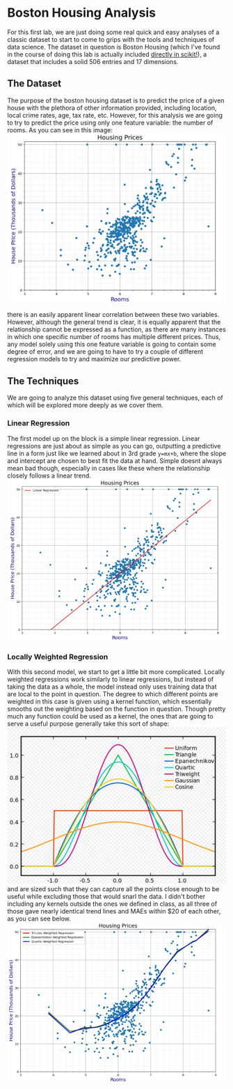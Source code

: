 # Boston Housing Analysis 

For this first lab, we are just doing some real quick and easy analyses of a classic dataset to start to come to grips with the tools and techniques of data science. The dataset in question is Boston Housing (which I've found in the course of doing this lab is actually included [directly in scikit!](https://scikit-learn.org/stable/modules/generated/sklearn.datasets.load_boston.html)), a dataset that includes a solid 506 entries and 17 dimensions.

## The Dataset
The purpose of the boston housing dataset is to predict the price of a given house with the plethora of other information provided, including location, local crime rates, age, tax rate, etc. However, for this analysis we are going to try to predict the price using only one feature variable: the number of rooms. As you can see in this image: ![](img1.jpg)

there is an easily apparent linear correlation between these two variables. However, although the general trend is clear, it is equally apparent that the relationship cannot be expressed as a function, as there are many instances in which one specific number of rooms has multiple different prices. Thus, any model solely using this one feature variable is going to contain some degree of error, and we are going to have to try a couple of different regression models to try and maximize our predictive power.

## The Techniques
We are going to analyze this dataset using five general techniques, each of which will be explored more deeply as we cover them.

### Linear Regression
The first model up on the block is a simple linear regression. Linear regressions are just about as simple as you can go, outputting a predictive line in a form just like we learned about in 3rd grade `y=mx+b`, where the slope and intercept are chosen to best fit the data at hand. Simple doesnt always mean bad though, especially in cases like these where the relationship closely follows a linear trend. ![](img2.jpg)

### Locally Weighted Regression
With this second model, we start to get a little bit more complicated. Locally weighted regressions work similarly to linear regressions, but instead of taking the data as a whole, the model instead only uses training data that are local to the point in question. The degree to which different points are weighted in this case is given using a kernel function, which essentially smooths out the weighting based on the function in question. Though pretty much any function could be used as a kernel, the ones that are going to serve a useful purpose generally take this sort of shape: ![](img3.jpg)
and are sized such that they can capture all the points close enough to be useful while excluding those that would snarl the data. I didn't bother including any kernels outside the ones we defined in class, as all three of those gave nearly identical trend lines and MAEs within $20 of each other, as you can see below. ![](img4.jpg)
